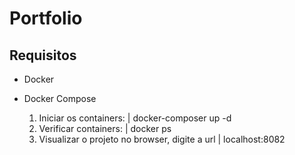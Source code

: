 # Portfolio
## Requisitos
* Docker
* Docker Compose

    1. Iniciar os containers: | docker-composer up -d 
    2. Verificar containers: | docker ps
    3. Visualizar o projeto no browser, digite a url | localhost:8082
